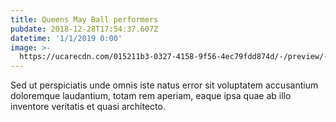 ```yaml
---
title: Queens May Ball performers
pubdate: 2018-12-28T17:54:37.607Z
datetime: '1/1/2019 0:00'
image: >-
  https://ucarecdn.com/015211b3-0327-4158-9f56-4ec79fdd874d/-/preview/-/enhance/50/
---
```

Sed ut perspiciatis unde omnis iste natus error sit voluptatem accusantium doloremque laudantium, totam rem aperiam, eaque ipsa quae ab illo inventore veritatis et quasi architecto.

